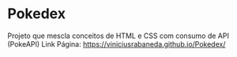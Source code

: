 # Pokedex
Projeto que mescla conceitos de HTML e CSS com consumo de API (PokeAPI)
Link Página: https://viniciusrabaneda.github.io/Pokedex/
